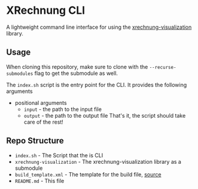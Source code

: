 # XRechnung CLI
A lightweight command line interface for using the [xrechnung-visualization](https://github.com/itplr-kosit/xrechnung-visualization) library.

## Usage
When cloning this repository, make sure to clone with the `--recurse-submodules` flag to get the submodule as well.

The `index.sh` script is the entry point for the CLI. It provides the following arguments
- positional arguments
  - `input` - the path to the input file
  - `output` - the path to the output file
That's it, the script should take care of the rest!

## Repo Structure
- `index.sh` - The Script that the is CLI
- `xrechnung-visualization` - The xrechnung-visualization library as a submodule
- `build_template.xml` - The template for the build file, [source](https://github.com/DAtek/xrechnung-visualization-issues/blob/master/src/build_template.xml)
- `README.md` - This file